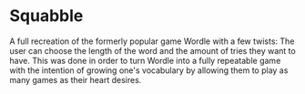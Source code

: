 # Squabble
A full recreation of the formerly popular game Wordle with a few twists: The user can choose the length of the word and the amount of tries they want to have. This was done in order to turn Wordle into a fully repeatable game with the intention of growing one's vocabulary by allowing them to play as many games as their heart desires.
